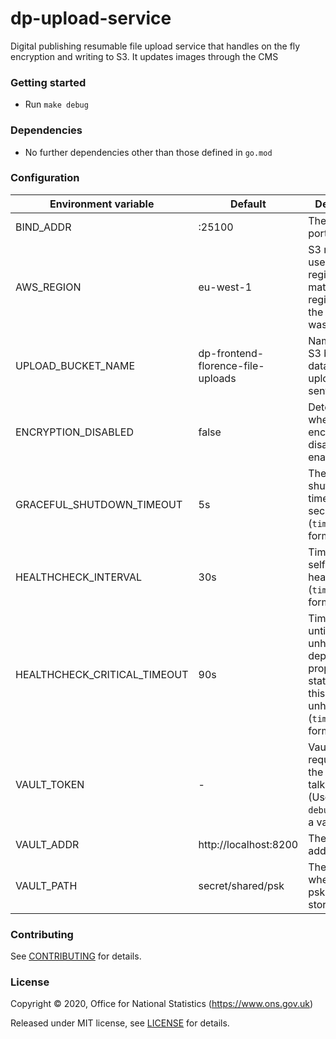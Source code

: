 dp-upload-service
================

Digital publishing resumable file upload service that handles on the fly encryption and writing to S3. It updates images through the CMS

### Getting started

* Run `make debug`

### Dependencies

* No further dependencies other than those defined in `go.mod`

### Configuration

| Environment variable         | Default                           | Description
| ---------------------------- | ---------                         | -----------
| BIND_ADDR                    | :25100                            | The host and port to bind to
| AWS_REGION                   | eu-west-1                         | S3 region to use. This region has to match the region where the bucket was created
| UPLOAD_BUCKET_NAME           | dp-frontend-florence-file-uploads | Name of the S3 bucket that dataset uploads are sent to 
| ENCRYPTION_DISABLED          | false                             | Determines whether encryption is disabled or enabled    
| GRACEFUL_SHUTDOWN_TIMEOUT    | 5s                                | The graceful shutdown timeout in seconds (`time.Duration` format)
| HEALTHCHECK_INTERVAL         | 30s                               | Time between self-healthchecks (`time.Duration` format)
| HEALTHCHECK_CRITICAL_TIMEOUT | 90s                               | Time to wait until an unhealthy dependent propagates its state to make this app unhealthy (`time.Duration` format)
| VAULT_TOKEN                  | -                                 | Vault token required for the client to talk to vault. (Use `make debug` to create a vault token)
| VAULT_ADDR                   | http://localhost:8200             | The vault address
| VAULT_PATH                   | secret/shared/psk                 | The path where the psks will be stored in vault

### Contributing

See [CONTRIBUTING](CONTRIBUTING.md) for details.

### License

Copyright © 2020, Office for National Statistics (https://www.ons.gov.uk)

Released under MIT license, see [LICENSE](LICENSE.md) for details.

